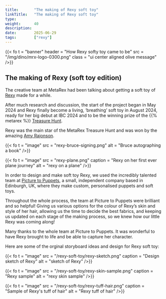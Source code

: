 ```yaml
---
title:       "The making of Rexy soft toy"
linkTitle:   "The making of Rexy soft toy"
type:        
weight:      40
description: 
date:        2025-06-29   
tags:        ["rexy"]
---
```

{{< fo t = "banner"
    header = "How Rexy softy toy came to be"
    src = "/img/dino/mrx-logo-0300.png" 
    class = "ui center aligned olive message"
/>}}

## The making of Rexy (soft toy edition)

The creative team at MetaRex had been talking about getting a soft toy of [Rexy] made for a while. 

After much research and discussion, the start of the project began in May 2024 and Rexy finally become a living, ‘breathing’ soft toy in August 2024, ready for her big debut at IBC 2024 and to be the winning prize of the {{% metarex %}} [Treasure Hunt]. 

Rexy was the main star of the MetaRex Treasure Hunt and was won by the amazing [Amy Rajonson]. 

{{< fo t = "image"
    src = "rexy-bruce-signing.png"
    alt = "Bruce autographing a book"
/>}}

{{< fo t = "image"
    src = "rexy-plane.png"
    caption = "Rexy on her first ever plane journey"
    alt = "rexy on a plane"
/>}}


In order to design and make soft toy Rexy, we used the incredibly talented team at [Picture to Puppets], a small, independent company based in Edinburgh, UK, where they make custom, personalised puppets and soft toys.
 
Throughout the whole process, the team at Picture to Puppets were brilliant and so helpful!   Giving us various options for the colour of Rexy’s skin and style of her hair, allowing us the time to decide the best fabrics, and keeping us updated on each stage of the making process, so we knew how our little Rexy was coming along!   

Many thanks to the whole team at Picture to Puppets.  It was wonderful to have Rexy brought to life and be able to capture her character. 

Here are some of the orginal storyboard ideas and design for Rexy soft toy:

{{< fo t = "image"
    src = "/rexy-soft-toy/rexy-sketch.png"
    caption = "Design sketch of Rexy"
    alt = "sketch of Rexy"
/>}}

{{< fo t = "image"
    src = "/rexy-soft-toy/rexy-skin-sample.png"
    caption = "Rexy sample"
    alt = "rexy skin sample"
/>}}

{{< fo t = "image"
    src = "/rexy-soft-toy/rexy-tuff-hair.png"
    caption = "Sample of Rexy's tuff of hair"
    alt = "Rexy tuff of hair"
/>}}

[Rexy]:                rexy/_index.md
[Treasure Hunt]:       blog/IBC2024-treasure-hunt/index.md
[Amy Rajonson]:        blog/we-have-a-winner-TH/index.md
[Picture to Puppets]:  https://picturetopuppet.co.uk